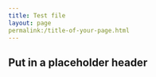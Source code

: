 ```yaml
---
title: Test file
layout: page
permalink:/title-of-your-page.html 
---
```


## Put in a placeholder header